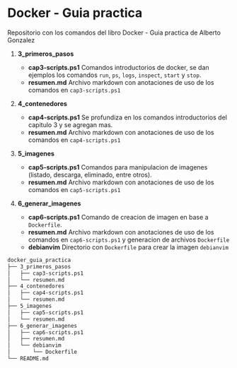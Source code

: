 # Docker - Guia practica
Repositorio con los comandos del libro Docker - Guia practica de Alberto Gonzalez

1. __3_primeros_pasos__
    * __cap3-scripts.ps1__ Comandos introductorios de docker, se dan ejemplos los comandos `run`, `ps`, `logs`, `inspect`, `start` y `stop`.
    * __resumen.md__ Archivo markdown con anotaciones de uso de los comandos en `cap3-scripts.ps1`
2. __4_contenedores__
    * __cap4-scripts.ps1__ Se profundiza en los comandos introductorios del capitulo 3 y se agregan mas.
    * __resumen.md__ Archivo markdown con anotaciones de uso de los comandos en `cap4-scripts.ps1`
3. __5_imagenes__
    * __cap5-scripts.ps1__ Comandos para manipulacion de imagenes (listado, descarga, eliminado, entre otros).
    * __resumen.md__ Archivo markdown con anotaciones de uso de los comandos en `cap5-scripts.ps1`

3. __6_generar_imagenes__
    * __cap6-scripts.ps1__ Comando de creacion de imagen en base a `Dockerfile`.
    * __resumen.md__ Archivo markdown con anotaciones de uso de los comandos en `cap6-scripts.ps1` y generacion de archivos `Dockerfile`
    * __debianvim__ Directorio con `Dockerfile` para crear la imagen `debianvim`


```bash
docker_guia_practica
├── 3_primeros_pasos
│   ├── cap3-scripts.ps1
│   └── resumen.md
├── 4_contenedores
│   ├── cap4-scripts.ps1
│   └── resumen.md
├── 5_imagenes
│   ├── cap5-scripts.ps1
│   └── resumen.md
├── 6_generar_imagenes
│   ├── cap6-scripts.ps1
│   ├── resumen.md
│   └── debianvim
│       └── Dockerfile
└── README.md
```